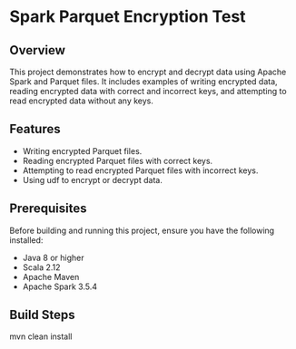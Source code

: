 # Spark Parquet Encryption Test
      
## Overview

This project demonstrates how to encrypt and decrypt data using Apache Spark and Parquet files. It includes examples of writing encrypted data, reading encrypted data with correct and incorrect keys, and attempting to read encrypted data without any keys.

## Features

- Writing encrypted Parquet files.
- Reading encrypted Parquet files with correct keys.
- Attempting to read encrypted Parquet files with incorrect keys.
- Using udf to encrypt or decrypt data.

## Prerequisites

Before building and running this project, ensure you have the following installed:

- Java 8 or higher
- Scala 2.12
- Apache Maven
- Apache Spark 3.5.4

## Build Steps
mvn clean install
      

